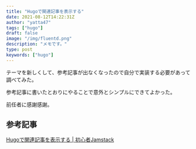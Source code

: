 ```yaml
---
title: "Hugoで関連記事を表示する"
date: 2021-08-12T14:22:31Z
author: "yatta47"
tags: ["hugo"]
draft: false
image: "/img/fluentd.png"
description: "メモです。"
type: post
keywords: ["hugo"]
---
```


テーマを新しくして、参考記事が出なくなったので自分で実装する必要があって調べてみた。

参考記事に書いたとおりにやることで意外とシンプルにできてよかった。

前任者に感謝感謝。

## 参考記事

[Hugoで関連記事を表示する | 初心者Jamstack](https://jam.bchari.com/posts/related/)
